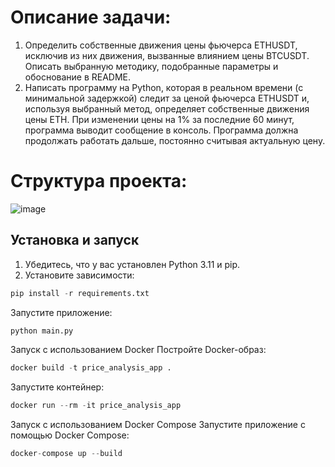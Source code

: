 Описание задачи:
====== 

1. Определить собственные движения цены фьючерса ETHUSDT, исключив из них движения, вызванные влиянием цены BTCUSDT. Описать выбранную методику, подобранные параметры и обоснование в README.
2. Написать программу на Python, которая в реальном времени (с минимальной задержкой) следит за ценой фьючерса ETHUSDT и, используя выбранный метод, определяет собственные движения цены ETH. При изменении цены на 1% за последние 60 минут, программа выводит сообщение в консоль. Программа должна продолжать работать дальше, постоянно считывая актуальную цену.

Структура проекта:
====== 

![image](https://github.com/user-attachments/assets/1c4d1bd1-3945-436e-94ef-81c41c5ff247)


## Установка и запуск


1. Убедитесь, что у вас установлен Python 3.11 и pip.
2. Установите зависимости:

```python
pip install -r requirements.txt
```

Запустите приложение:
```python
python main.py
```

Запуск с использованием Docker
Постройте Docker-образ:
```python
docker build -t price_analysis_app .
```
Запустите контейнер:
```python
docker run --rm -it price_analysis_app
```

Запуск с использованием Docker Compose
Запустите приложение с помощью Docker Compose:
```python
docker-compose up --build
```
